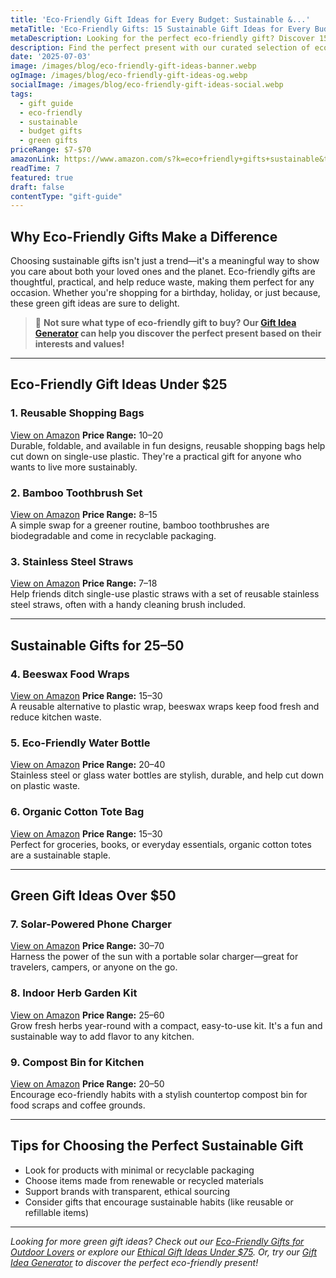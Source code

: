 ```yaml
---
title: 'Eco-Friendly Gift Ideas for Every Budget: Sustainable &...'
metaTitle: 'Eco-Friendly Gifts: 15 Sustainable Gift Ideas for Every Budget | BrightGift'
metaDescription: Looking for the perfect eco-friendly gift? Discover 15 sustainable gift ideas for every budget, including green gifts under $25. Shop smarter today
description: Find the perfect present with our curated selection of eco-friendly and sustainable gifts for every budget.
date: '2025-07-03'
image: /images/blog/eco-friendly-gift-ideas-banner.webp
ogImage: /images/blog/eco-friendly-gift-ideas-og.webp
socialImage: /images/blog/eco-friendly-gift-ideas-social.webp
tags:
  - gift guide
  - eco-friendly
  - sustainable
  - budget gifts
  - green gifts
priceRange: $7-$70
amazonLink: https://www.amazon.com/s?k=eco+friendly+gifts+sustainable&tag=brightgift-20
readTime: 7
featured: true
draft: false
contentType: "gift-guide"
---
```



## Why Eco-Friendly Gifts Make a Difference

Choosing sustainable gifts isn't just a trend—it's a meaningful way to show you care about both your loved ones and the planet. Eco-friendly gifts are thoughtful, practical, and help reduce waste, making them perfect for any occasion. Whether you're shopping for a birthday, holiday, or just because, these green gift ideas are sure to delight.

> 🎯 **Not sure what type of eco-friendly gift to buy? Our [Gift Idea Generator](https://bright-gift.com) can help you discover the perfect present based on their interests and values!**

---

## Eco-Friendly Gift Ideas Under $25

### 1. Reusable Shopping Bags
<a href="https://www.amazon.com/s?k=reusable+shopping+bags&tag=bright-gift-20" class="amazon-link" target="_blank" rel="noopener">View on Amazon</a>
**Price Range:** $10–$20  
Durable, foldable, and available in fun designs, reusable shopping bags help cut down on single-use plastic. They're a practical gift for anyone who wants to live more sustainably.

### 2. Bamboo Toothbrush Set
<a href="https://www.amazon.com/s?k=bamboo+toothbrush&tag=bright-gift-20" class="amazon-link" target="_blank" rel="noopener">View on Amazon</a>
**Price Range:** $8–$15  
A simple swap for a greener routine, bamboo toothbrushes are biodegradable and come in recyclable packaging.

### 3. Stainless Steel Straws
<a href="https://www.amazon.com/s?k=stainless+steel+straws&tag=bright-gift-20" class="amazon-link" target="_blank" rel="noopener">View on Amazon</a>
**Price Range:** $7–$18  
Help friends ditch single-use plastic straws with a set of reusable stainless steel straws, often with a handy cleaning brush included.

---

## Sustainable Gifts for $25–$50

### 4. Beeswax Food Wraps
<a href="https://www.amazon.com/s?k=beeswax+food+wraps&tag=bright-gift-20" class="amazon-link" target="_blank" rel="noopener">View on Amazon</a>
**Price Range:** $15–$30  
A reusable alternative to plastic wrap, beeswax wraps keep food fresh and reduce kitchen waste.

### 5. Eco-Friendly Water Bottle
<a href="https://www.amazon.com/s?k=eco+friendly+water+bottle&tag=bright-gift-20" class="amazon-link" target="_blank" rel="noopener">View on Amazon</a>
**Price Range:** $20–$40  
Stainless steel or glass water bottles are stylish, durable, and help cut down on plastic waste.

### 6. Organic Cotton Tote Bag
<a href="https://www.amazon.com/s?k=organic+cotton+tote+bag&tag=bright-gift-20" class="amazon-link" target="_blank" rel="noopener">View on Amazon</a>
**Price Range:** $15–$30  
Perfect for groceries, books, or everyday essentials, organic cotton totes are a sustainable staple.

---

## Green Gift Ideas Over $50

### 7. Solar-Powered Phone Charger
<a href="https://www.amazon.com/s?k=solar+phone+charger&tag=bright-gift-20" class="amazon-link" target="_blank" rel="noopener">View on Amazon</a>
**Price Range:** $30–$70  
Harness the power of the sun with a portable solar charger—great for travelers, campers, or anyone on the go.

### 8. Indoor Herb Garden Kit
<a href="https://www.amazon.com/s?k=indoor+herb+garden+kit&tag=bright-gift-20" class="amazon-link" target="_blank" rel="noopener">View on Amazon</a>
**Price Range:** $25–$60  
Grow fresh herbs year-round with a compact, easy-to-use kit. It's a fun and sustainable way to add flavor to any kitchen.

### 9. Compost Bin for Kitchen
<a href="https://www.amazon.com/s?k=compost+bin+for+kitchen&tag=bright-gift-20" class="amazon-link" target="_blank" rel="noopener">View on Amazon</a>
**Price Range:** $20–$50  
Encourage eco-friendly habits with a stylish countertop compost bin for food scraps and coffee grounds.

---

## Tips for Choosing the Perfect Sustainable Gift
- Look for products with minimal or recyclable packaging
- Choose items made from renewable or recycled materials
- Support brands with transparent, ethical sourcing
- Consider gifts that encourage sustainable habits (like reusable or refillable items)

---

*Looking for more green gift ideas? Check out our [Eco-Friendly Gifts for Outdoor Lovers](https://bright-gift.com/blog/eco-friendly-gifts-for-outdoor-lovers-sustainably-celebrating-nature) or explore our [Ethical Gift Ideas Under $75](https://bright-gift.com/blog/20-ethical-gift-ideas-for-eco-conscious-loved-ones-under-75). Or, try our [Gift Idea Generator](https://bright-gift.com) to discover the perfect eco-friendly present!* 